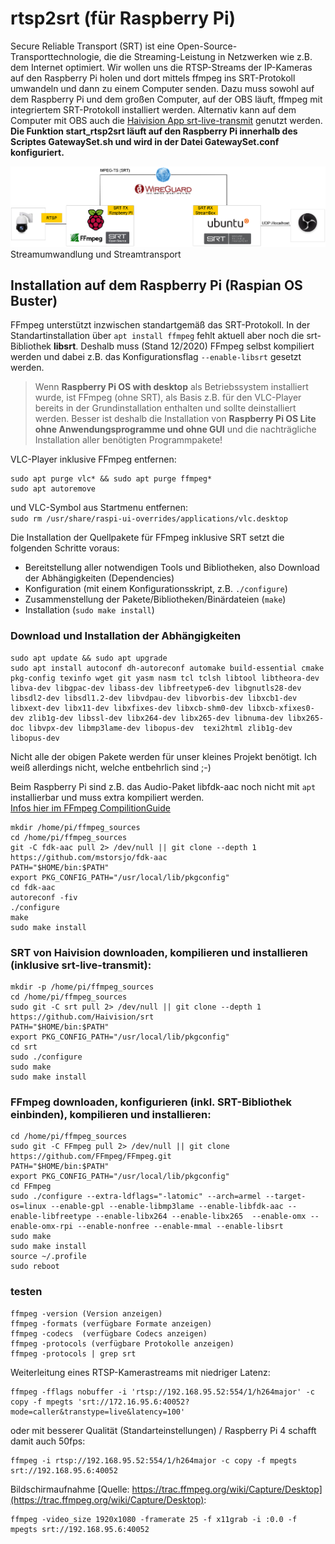 # rtsp2srt (für Raspberry Pi)
Secure Reliable Transport (SRT) ist eine Open-Source-Transporttechnologie, die die Streaming-Leistung in Netzwerken wie z.B. dem Internet optimiert.
Wir wollen uns die RTSP-Streams der IP-Kameras auf den Raspberry Pi holen und dort mittels ffmpeg ins SRT-Protokoll umwandeln und dann zu einem Computer senden.
Dazu muss sowohl auf dem Raspberry Pi und dem großen Computer, auf der OBS läuft, ffmpeg mit integriertem SRT-Protokoll installiert werden. Alternativ kann auf dem Computer mit OBS auch die [Haivision App srt-live-transmit](https://github.com/Haivision/srt/blob/master/docs/srt-live-transmit.md) genutzt werden.  
**Die Funktion start_rtsp2srt läuft auf den Raspberry Pi innerhalb des Scriptes GatewaySet.sh und wird in der Datei GatewaySet.conf konfiguriert.**

![rtsp2srt](ffmpeg-srt.png "Streamtransport") 
Streamumwandlung und Streamtransport 

## Installation auf dem Raspberry Pi (Raspian OS Buster)
FFmpeg unterstützt inzwischen standartgemäß das SRT-Protokoll. 
In der Standartinstallation über `apt install ffmpeg` fehlt aktuell aber noch die srt-Bibliothek **libsrt**. Deshalb muss (Stand 12/2020) FFmpeg selbst kompiliert werden und dabei z.B. das Konfigurationsflag `--enable-libsrt` gesetzt werden.  
> Wenn **Raspberry Pi OS with desktop** als Betriebssystem installiert wurde, ist FFmpeg (ohne SRT), als Basis z.B. für den VLC-Player bereits in der Grundinstallation enthalten und sollte deinstalliert werden. Besser ist deshalb die Installation von **Raspberry Pi OS Lite ohne Anwendungsprogramme und ohne GUI** und die nachträgliche Installation aller benötigten Programmpakete!  

VLC-Player inklusive FFmpeg entfernen:  
```
sudo apt purge vlc* && sudo apt purge ffmpeg*  
sudo apt autoremove  
```
und VLC-Symbol aus Startmenu entfernen:  
`sudo rm /usr/share/raspi-ui-overrides/applications/vlc.desktop`  

Die Installation der Quellpakete für FFmpeg inklusive SRT setzt die folgenden Schritte voraus:  
- Bereitstellung aller notwendigen Tools und Bibliotheken, also Download der Abhängigkeiten (Dependencies)
- Konfiguration (mit einem Konfigurationsskript, z.B. `./configure`)  
- Zusammenstellung der Pakete/Bibliotheken/Binärdateien (`make`)  
- Installation (`sudo make install`)  

### Download und Installation der Abhängigkeiten ###
```
sudo apt update && sudo apt upgrade
sudo apt install autoconf dh-autoreconf automake build-essential cmake pkg-config texinfo wget git yasm nasm tcl tclsh libtool libtheora-dev libva-dev libgpac-dev libass-dev libfreetype6-dev libgnutls28-dev libsdl2-dev libsdl1.2-dev libvdpau-dev libvorbis-dev libxcb1-dev libxext-dev libx11-dev libxfixes-dev libxcb-shm0-dev libxcb-xfixes0-dev zlib1g-dev libssl-dev libx264-dev libx265-dev libnuma-dev libx265-doc libvpx-dev libmp3lame-dev libopus-dev  texi2html zlib1g-dev libopus-dev
``` 
Nicht alle der obigen Pakete werden für unser kleines Projekt benötigt. Ich weiß allerdings nicht, welche entbehrlich sind ;-)  
  
Beim Raspberry Pi sind z.B. das Audio-Paket libfdk-aac noch nicht mit `apt` installierbar und muss extra kompiliert werden.  
[Infos hier im FFmpeg CompilitionGuide](https://trac.ffmpeg.org/wiki/CompilationGuide/Ubuntu "FFmpeg CompilitionGuide")  
```
mkdir /home/pi/ffmpeg_sources
cd /home/pi/ffmpeg_sources  
git -C fdk-aac pull 2> /dev/null || git clone --depth 1 https://github.com/mstorsjo/fdk-aac  
PATH="$HOME/bin:$PATH"  
export PKG_CONFIG_PATH="/usr/local/lib/pkgconfig"   
cd fdk-aac  
autoreconf -fiv  
./configure  
make  
sudo make install  
```  

### SRT von Haivision downloaden, kompilieren und installieren (inklusive srt-live-transmit): ###
```
mkdir -p /home/pi/ffmpeg_sources
cd /home/pi/ffmpeg_sources  
sudo git -C srt pull 2> /dev/null || git clone --depth 1  https://github.com/Haivision/srt  
PATH="$HOME/bin:$PATH"
export PKG_CONFIG_PATH="/usr/local/lib/pkgconfig" 
cd srt
sudo ./configure  
sudo make  
sudo make install 
```   

### FFmpeg downloaden, konfigurieren (inkl. SRT-Bibliothek einbinden), kompilieren und installieren: ###
```
cd /home/pi/ffmpeg_sources  
sudo git -C FFmpeg pull 2> /dev/null || git clone https://github.com/FFmpeg/FFmpeg.git  
PATH="$HOME/bin:$PATH"  
export PKG_CONFIG_PATH="/usr/local/lib/pkgconfig"  
cd FFmpeg
sudo ./configure --extra-ldflags="-latomic" --arch=armel --target-os=linux --enable-gpl --enable-libmp3lame --enable-libfdk-aac --enable-libfreetype --enable-libx264 --enable-libx265  --enable-omx --enable-omx-rpi --enable-nonfree --enable-mmal --enable-libsrt  
sudo make  
sudo make install  
source ~/.profile  
sudo reboot
```  

### testen ###
```
ffmpeg -version	(Version anzeigen)  
ffmpeg -formats	(verfügbare Formate anzeigen)  
ffmpeg -codecs	(verfügbare Codecs anzeigen) 
ffmpeg -protocols (verfügbare Protokolle anzeigen)
ffmpeg -protocols | grep srt
```  

Weiterleitung eines RTSP-Kamerastreams mit niedriger Latenz:  
```
ffmpeg -fflags nobuffer -i 'rtsp://192.168.95.52:554/1/h264major' -c copy -f mpegts 'srt://172.16.95.6:40052?mode=caller&transtype=live&latency=100'  
```
oder mit besserer Qualität (Standarteinstellungen) / Raspberry Pi 4 schafft damit auch 50fps: 
```
ffmpeg -i rtsp://192.168.95.52:554/1/h264major -c copy -f mpegts srt://192.168.95.6:40052
```  
Bildschirmaufnahme [Quelle: https://trac.ffmpeg.org/wiki/Capture/Desktop](https://trac.ffmpeg.org/wiki/Capture/Desktop):  
```
ffmpeg -video_size 1920x1080 -framerate 25 -f x11grab -i :0.0 -f mpegts srt://192.168.95.6:40052
```

